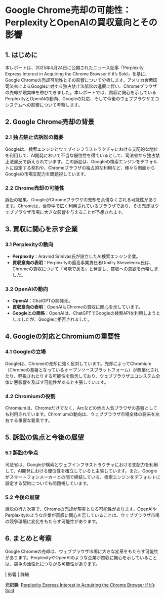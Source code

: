 # Google Chrome売却の可能性：PerplexityとOpenAIの買収意向とその影響

## 1. はじめに

本レポートは、2025年4月24日に公開されたニュース記事「Perplexity Express Interest in Acquiring the Chrome Browser if it’s Sold」を基に、Google Chromeの売却可能性とその影響について分析します。アメリカ合衆国司法省によるGoogleに対する独占禁止法訴訟の進展に伴い、Chromeブラウザの売却が現実味を帯びてきました。本レポートでは、買収に関心を示しているPerplexityとOpenAIの動向、Googleの対応、そして今後のウェブブラウザエコシステムへの影響について考察します。

## 2. Google Chrome売却の背景

### 2.1 独占禁止法訴訟の概要

Googleは、検索エンジンとウェブインフラストラクチャにおける支配的な地位を利用して、AI開発において不当な優位性を得ているとして、司法省から独占禁止法違反で訴えられています。この訴訟は、Googleの検索エンジンをデフォルトに設定する契約や、Chromeブラウザの独占的な利用など、様々な側面からGoogleの市場支配力を問題視しています。

### 2.2 Chrome売却の可能性

訴訟の結果、GoogleがChromeブラウザの売却を余儀なくされる可能性があります。Chromeは、世界中で広く利用されているブラウザであり、その売却はウェブブラウザ市場に大きな影響を与えることが予想されます。

## 3. 買収に関心を示す企業

### 3.1 Perplexityの動向

* **Perplexity**：Aravind Srinivas氏が設立したAI検索エンジン企業。
* **買収意向の表明**：Perplexityの最高事業責任者Dmitry Shevelenko氏は、Chromeの買収について「可能である」と発言し、買収への意欲を示唆しました。

### 3.2 OpenAIの動向

* **OpenAI**：ChatGPTの開発元。
* **買収意向の表明**：OpenAIもChromeの買収に関心を示しています。
* **Googleとの関係**：OpenAIは、ChatGPTでGoogleの検索APIを利用しようとしましたが、Googleに拒否されました。

## 4. Googleの対応とChromiumの重要性

### 4.1 Googleの立場

Googleは、Chromeの売却に強く反対しています。売却によってChromium（Chromeの基盤となっているオープンソースプラットフォーム）が商業化されたり、軽視されたりする可能性を懸念しており、ウェブブラウザエコシステム全体に悪影響を及ぼす可能性があると主張しています。

### 4.2 Chromiumの役割

Chromiumは、Chromeだけでなく、Arcなどの他の人気ブラウザの基盤としても利用されています。Chromiumの動向は、ウェブブラウザ市場全体の将来を左右する重要な要素です。

## 5. 訴訟の焦点と今後の展望

### 5.1 訴訟の争点

司法省は、Googleが検索とウェブインフラストラクチャにおける支配力を利用して、AI開発における優位性を確立していると主張しています。また、Googleがスマートフォンメーカーとの間で締結している、検索エンジンをデフォルトに設定する契約についても問題視しています。

### 5.2 今後の展望

訴訟の行方次第で、Chromeの売却が現実となる可能性があります。OpenAIやPerplexityのような企業が買収に関心を示していることは、ウェブブラウザ市場の競争環境に変化をもたらす可能性があります。

## 6. まとめと考察

Google Chromeの売却は、ウェブブラウザ市場に大きな変革をもたらす可能性があります。PerplexityやOpenAIのような企業が買収に関心を示していることは、競争の活性化につながる可能性があります。

| 影響 | 詳細 

**元記事:** [Perplexity Express Interest in Acquiring the Chrome Browser if it’s Sold](https://www.thehansindia.com/technology/tech-news/perplexity-express-interest-in-acquiring-the-chrome-browser-if-its-sold-965508)
